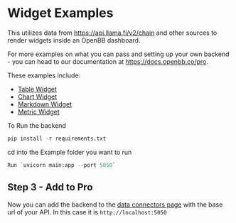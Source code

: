 # Widget Examples

This utilizes data from <https://api.llama.fi/v2/chain> and other sources to render widgets inside an OpenBB dashboard.

For more examples on what you can pass and setting up your own backend - you can head to our documentation at <https://docs.openbb.co/pro>.

These examples include:

- [Table Widget](/table_widget)
- [Chart Widget](/chart_widget)
- [Markdown Widget](/markdown_widget)
- [Metric Widget](/metric_widget)

To Run the backend

```python
pip install -r requirements.txt
```

cd into the Example folder you want to run

```python
Run `uvicorn main:app --port 5050`
```

## Step 3 - Add to Pro

Now you can add the backend to the [data connectors page](https://pro.openbb.co/app/data-connectors) with the base url of your API. In this case it is `http://localhost:5050`
